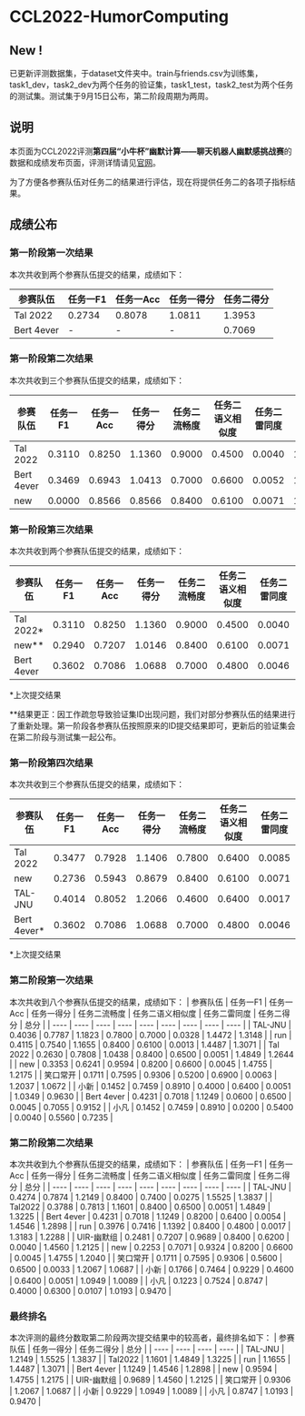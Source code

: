 # CCL2022-HumorComputing

## New !
已更新评测数据集，于dataset文件夹中。train与friends.csv为训练集，task1_dev，task2_dev为两个任务的验证集，task1_test，task2_test为两个任务的测试集。测试集于9月15日公布，第二阶段周期为两周。

## 说明
本页面为CCL2022评测**第四届“小牛杯”幽默计算——聊天机器人幽默感挑战赛**的数据和成绩发布页面，评测详情请见[官网](http://cips-cl.org/static/CCL2022/cclEval/humorcomputation/index.html)。

为了方便各参赛队伍对任务二的结果进行评估，现在将提供任务二的各项子指标结果。


## 成绩公布

### 第一阶段第一次结果
本次共收到两个参赛队伍提交的结果，成绩如下：

|  参赛队伍  | 任务一F1 | 任务一Acc | 任务一得分 | 任务二得分 |
|  ----  | ----  | ----  | ----  | ----  |
| Tal 2022  | 0.2734 | 0.8078 | 1.0811 | 1.3953 |
| Bert 4ever  | - | - | - | 0.7069 |


### 第一阶段第二次结果
本次共收到三个参赛队伍提交的结果，成绩如下：

|  参赛队伍  | 任务一F1 | 任务一Acc | 任务一得分 | 任务二流畅度 | 任务二语义相似度 | 任务二雷同度 | 任务二得分 |
|  ----  | ----  | ----  | ----  | ----  | ----  | ----  | ----  |
| Tal 2022  | 0.3110 | 0.8250 | 1.1360 | 0.9000 | 0.4500 | 0.0040 | 1.3460
| Bert 4ever | 0.3469 | 0.6943 | 1.0413 | 0.7000 | 0.6600 | 0.0052 | 1.3548
| new | 0.0000 | 0.8566 | 0.8566 | 0.8400 | 0.6100 | 0.0071 | 1.4429

### 第一阶段第三次结果
本次共收到两个参赛队伍提交的结果，成绩如下：

|  参赛队伍  | 任务一F1 | 任务一Acc | 任务一得分 | 任务二流畅度 | 任务二语义相似度 | 任务二雷同度 | 任务二得分 |
|  ----  | ----  | ----  | ----  | ----  | ----  | ----  | ----  |
| Tal 2022*  | 0.3110 | 0.8250 | 1.1360 | 0.9000 | 0.4500 | 0.0040 | 1.3460
| new** | 0.2940 | 0.7207 | 1.0146 | 0.8400 | 0.6100 | 0.0071 | 1.4429
| Bert 4ever | 0.3602 | 0.7086 | 1.0688 | 0.7000 | 0.4800 | 0.0046 | 1.1754

*上次提交结果

**结果更正：因工作疏忽导致验证集ID出现问题，我们对部分参赛队伍的结果进行了重新处理。第一阶段各参赛队伍按照原来的ID提交结果即可，更新后的验证集会在第二阶段与测试集一起公布。

### 第一阶段第四次结果
本次共收到三个参赛队伍提交的结果，成绩如下：

|  参赛队伍  | 任务一F1 | 任务一Acc | 任务一得分 | 任务二流畅度 | 任务二语义相似度 | 任务二雷同度 | 任务二得分 |
|  ----  | ----  | ----  | ----  | ----  | ----  | ----  | ----  |
| Tal 2022  | 0.3477 | 0.7928 | 1.1406 | 0.7800 | 0.6400 | 0.0085 | 1.4115
| new | 0.2736 | 0.5943 | 0.8679 | 0.8400 | 0.6100 | 0.0071 | 1.4429
| TAL-JNU  | 0.4014 | 0.8052 | 1.2066 | 0.4600 | 0.6400 | 0.0017 | 1.0983
| Bert 4ever* | 0.3602 | 0.7086 | 1.0688 | 0.7000 | 0.4800 | 0.0046 | 1.1754

*上次提交结果

### 第二阶段第一次结果
本次共收到八个参赛队伍提交的结果，成绩如下：
|  参赛队伍  | 任务一F1 | 任务一Acc | 任务一得分 | 任务二流畅度 | 任务二语义相似度 | 任务二雷同度 | 任务二得分 | 总分 |
|  ----  | ----  | ----  | ----  | ----  | ----  | ----  | ----  | ----  |
| TAL-JNU  | 0.4036 | 0.7787 | 1.1823 | 0.7800 | 0.7000 | 0.0328 | 1.4472 | 1.3148 |
| run | 0.4115 | 0.7540 | 1.1655 | 0.8400 | 0.6100 | 0.0013 | 1.4487 | 1.3071 |
| Tal 2022 | 0.2630 | 0.7808 | 1.0438 | 0.8400 | 0.6500 | 0.0051 | 1.4849 | 1.2644 |
| new | 0.3353 | 0.6241 | 0.9594 | 0.8200 | 0.6600 | 0.0045 | 1.4755 | 1.2175 |
| 笑口常开 | 0.1711 | 0.7595 | 0.9306 | 0.5200 | 0.6900 | 0.0063 | 1.2037 | 1.0672 |
| 小新 | 0.1452 | 0.7459 | 0.8910 | 0.4000 | 0.6400 | 0.0051 | 1.0349 | 0.9630 |
| Bert 4ever | 0.4231 | 0.7018 | 1.1249 | 0.0600 | 0.6500 | 0.0045 | 0.7055 | 0.9152 |
| 小凡 | 0.1452 | 0.7459 | 0.8910 | 0.0200 | 0.5400 | 0.0040 | 0.5560 | 0.7235 |

### 第二阶段第二次结果
本次共收到九个参赛队伍提交的结果，成绩如下：
|  参赛队伍  | 任务一F1 | 任务一Acc | 任务一得分 | 任务二流畅度 | 任务二语义相似度 | 任务二雷同度 | 任务二得分 | 总分 |
|  ----  | ----  | ----  | ----  | ----  | ----  | ----  | ----  | ----  |
| TAL-JNU | 0.4274 | 0.7874 | 1.2149 | 0.8400 | 0.7400 | 0.0275 | 1.5525 | 1.3837 |
| Tal2022 | 0.3788 | 0.7813 | 1.1601 | 0.8400 | 0.6500 | 0.0051 | 1.4849 | 1.3225 |
| Bert 4ever | 0.4231 | 0.7018 | 1.1249 | 0.8200 | 0.6400 | 0.0054 | 1.4546 | 1.2898 |
| run | 0.3976 | 0.7416 | 1.1392 | 0.8400 | 0.4800 | 0.0017 | 1.3183 | 1.2288 |
| UIR-幽默组 | 0.2481 | 0.7207 | 0.9689 | 0.8400 | 0.6200 | 0.0040 | 1.4560 | 1.2125 |
| new | 0.2253 | 0.7071 | 0.9324 | 0.8200 | 0.6600 | 0.0045 | 1.4755 | 1.2040 |
| 笑口常开 | 0.1711 | 0.7595 | 0.9306 | 0.5600 | 0.6500 | 0.0033 | 1.2067 | 1.0687 |
| 小新 | 0.1766 | 0.7464 | 0.9229 | 0.4600 | 0.6400 | 0.0051 | 1.0949 | 1.0089 |
| 小凡 | 0.1223 | 0.7524 | 0.8747 | 0.4000 | 0.6300 | 0.0107 | 1.0193 | 0.9470 |




### 最终排名
本次评测的最终分数取第二阶段两次提交结果中的较高者，最终排名如下：
|  参赛队伍  | 任务一得分 | 任务二得分 | 总分 |
|  ----  | ----  | ----  | ----  |
| TAL-JNU | 1.2149 | 1.5525 | 1.3837 |
| Tal2022 | 1.1601 | 1.4849 | 1.3225 |
| run | 1.1655 | 1.4487 | 1.3071 |
| Bert 4ever | 1.1249 | 1.4546 | 1.2898 |
| new | 0.9594 | 1.4755 | 1.2175 |
| UIR-幽默组 | 0.9689 | 1.4560 | 1.2125 |
| 笑口常开 | 0.9306 | 1.2067 | 1.0687 |
| 小新 | 0.9229 | 1.0949 | 1.0089 |
| 小凡 | 0.8747 | 1.0193 | 0.9470 |

